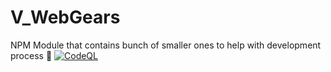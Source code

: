 # V_WebGears
NPM Module that contains bunch of smaller ones to help with development process 🚀
[![CodeQL](https://github.com/V-core9/V_WebGears/actions/workflows/codeql-analysis.yml/badge.svg)](https://github.com/V-core9/V_WebGears/actions/workflows/codeql-analysis.yml)
